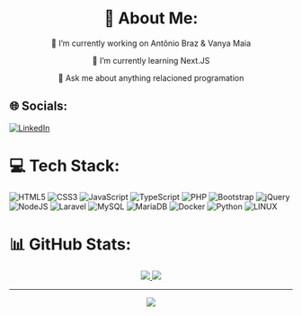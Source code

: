 <h1 align="center"> 💫 About Me:</h1>
<p align="center">🔭 I’m currently working on Antônio Braz & Vanya Maia</p>
<p align="center">🌱 I’m currently learning Next.JS</p>
<p align="center">💬 Ask me about anything relacioned programation</p>

## 🌐 Socials:
[![LinkedIn](https://img.shields.io/badge/LinkedIn-%230077B5.svg?logo=linkedin&logoColor=white)](https://linkedin.com/in/iagorivelo) 

# 💻 Tech Stack:
![HTML5](https://img.shields.io/badge/html5-%23E34F26.svg?style=for-the-badge&logo=html5&logoColor=white) ![CSS3](https://img.shields.io/badge/css3-%231572B6.svg?style=for-the-badge&logo=css3&logoColor=white) ![JavaScript](https://img.shields.io/badge/javascript-%23323330.svg?style=for-the-badge&logo=javascript&logoColor=%23F7DF1E) ![TypeScript](https://img.shields.io/badge/typescript-%23007ACC.svg?style=for-the-badge&logo=typescript&logoColor=white) ![PHP](https://img.shields.io/badge/php-%23777BB4.svg?style=for-the-badge&logo=php&logoColor=white) ![Bootstrap](https://img.shields.io/badge/bootstrap-%23563D7C.svg?style=for-the-badge&logo=bootstrap&logoColor=white) ![jQuery](https://img.shields.io/badge/jquery-%230769AD.svg?style=for-the-badge&logo=jquery&logoColor=white) ![NodeJS](https://img.shields.io/badge/node.js-6DA55F?style=for-the-badge&logo=node.js&logoColor=white) ![Laravel](https://img.shields.io/badge/laravel-%23FF2D20.svg?style=for-the-badge&logo=laravel&logoColor=white) ![MySQL](https://img.shields.io/badge/mysql-%2300f.svg?style=for-the-badge&logo=mysql&logoColor=white) ![MariaDB](https://img.shields.io/badge/MariaDB-003545?style=for-the-badge&logo=mariadb&logoColor=white) ![Docker](https://img.shields.io/badge/docker-%230db7ed.svg?style=for-the-badge&logo=docker&logoColor=white) ![Python](https://img.shields.io/badge/python-3670A0?style=for-the-badge&logo=python&logoColor=ffdd54) ![LINUX](https://img.shields.io/badge/Linux-FCC624?style=for-the-badge&logo=linux&logoColor=black)
# 📊 GitHub Stats:
<p align="center">
  <a href="https://github.com/iagorivel0">
    <img src="http://github-profile-summary-cards.vercel.app/api/cards/productive-time?username=iagorivel0&theme=github_dark&utcOffset=4" />
  </a>
  <a href="https://github.com/iagorivel0">
    <img src="http://github-profile-summary-cards.vercel.app/api/cards/stats?username=iagorivel0&theme=github_dark" />
  </a>
</p>

---
<p align="center">
  <a href="https://github.com/iagorivel0">
    <img src="https://komarev.com/ghpvc/?username=iagorivel0&color=blue&style=flat)" />
  </a>
</p>
